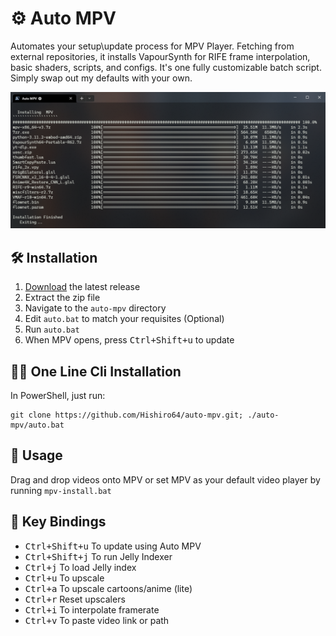 # ⚙ Auto MPV 

Automates your setup\update process for MPV Player. Fetching from external repositories, it installs VapourSynth for RIFE frame interpolation, basic shaders, scripts, and configs. It's one fully customizable batch script. Simply swap out my defaults with your own.

![image](./preview.png)

## 🛠️ Installation
 1. [Download](https://github.com/Hishiro64/auto-mpv/releases/latest/download/auto-mpv.zip) the latest release
 2. Extract the zip file
 3. Navigate to the `auto-mpv` directory
 4. Edit ``auto.bat`` to match your requisites (Optional)
 5. Run ``auto.bat``
 6. When MPV opens, press <kbd>Ctrl+Shift+u</kbd> to update

## 🏃‍♂️ One Line Cli Installation
  In PowerShell, just run:

  ````
  git clone https://github.com/Hishiro64/auto-mpv.git; ./auto-mpv/auto.bat
  ````

## 👀 Usage
   Drag and drop videos onto MPV or set MPV as your default video player by running ``mpv-install.bat``

## 🎹 Key Bindings
 - <kbd>Ctrl+Shift+u</kbd> To update using Auto MPV
 - <kbd>Ctrl+Shift+j</kbd> To run Jelly Indexer
 - <kbd>Ctrl+j</kbd> To load Jelly index
 - <kbd>Ctrl+u</kbd> To upscale
 - <kbd>Ctrl+a</kbd> To upscale cartoons/anime (lite)
 - <kbd>Ctrl+r</kbd> Reset upscalers
 - <kbd>Ctrl+i</kbd> To interpolate framerate
 - <kbd>Ctrl+v</kbd> To paste video link or path


